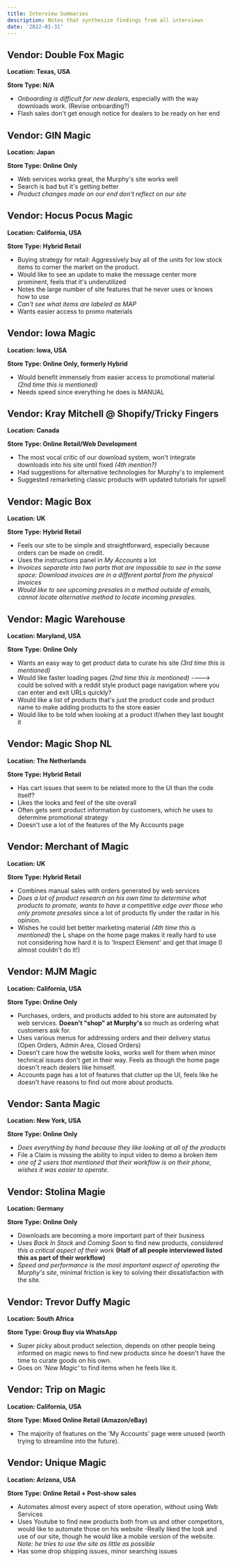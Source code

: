 ```yaml
---
title: Interview Summaries
description: Notes that synthesize findings from all interviews
date: '2022-01-31'
---
```


## Vendor: Double Fox Magic
**Location: Texas, USA**

**Store Type: N/A**

- *Onboarding is difficult for new dealers*, especially with the way downloads work. (Revise onboarding?)
- Flash sales don't get enough notice for dealers to be ready on her end

## Vendor: GIN Magic
**Location: Japan**

**Store Type: Online Only**

- Web services works great, the Murphy's site works well
- Search is bad but it's getting better
- *Product changes made on our end don't reflect on our site*

## Vendor: Hocus Pocus Magic
**Location: California, USA**

**Store Type: Hybrid Retail**

- Buying strategy for retail: Aggressively buy all of the units for low stock items to corner the market on the product.
- Would like to see an update to make the message center more prominent, feels that it's underutilized
- Notes the large number of site features that he never uses or knows how to use
- *Can't see what items are labeled as MAP*
- Wants easier access to promo materials

## Vendor: Iowa Magic
**Location: Iowa, USA**

**Store Type: Online Only, formerly Hybrid**

- Would benefit immensely from easier access to promotional material *(2nd time this is mentioned)*
- Needs speed since everything he does is MANUAL

## Vendor: Kray Mitchell @ Shopify/Tricky Fingers
**Location: Canada**

**Store Type: Online Retail/Web Development**

- The most vocal critic of our download system, won't integrate downloads into his site until fixed *(4th mention?)*
- Had suggestions for alternative technologies for Murphy's to implement
- Suggested remarketing classic products with updated tutorials for upsell

## Vendor: Magic Box
**Location: UK**

**Store Type: Hybrid Retail**

- Feels our site to be simple and straightforward, especially because orders can be made on credit.
- Uses the instructions panel in *My Accounts* a lot
- *Invoices separate into two parts that are impossible to see in the same space: Download invoices are in a different portal from the physical invoices*
- *Would like to see upcoming presales in a method outside of emails, cannot locate alternative method to locate incoming presales.*

## Vendor: Magic Warehouse
**Location: Maryland, USA**

**Store Type: Online Only**

- Wants an easy way to get product data to curate his site *(3rd time this is mentioned)*
- Would like faster loading pages *(2nd time this is mentioned)* ----> could be solved with a reddit style product page navigation where you can enter and exit URLs quickly?
- Would like a list of products that's just the product code and product name to make adding products to the store easier
- Would like to be told when looking at a product if/when they last bought it

## Vendor: Magic Shop NL
**Location: The Netherlands**

**Store Type: Hybrid Retail**

- Has cart issues that seem to be related more to the UI than the code itself?
- Likes the looks and feel of the site overall
- Often gets sent product information by customers, which he uses to determine promotional strategy
- Doesn't use a lot of the features of the My Accounts page

## Vendor: Merchant of Magic
**Location: UK**

**Store Type: Hybrid Retail**

- Combines manual sales with orders generated by web services
- *Does a lot of product research on his own time to determine what products to promote, wants to have a competitive edge over those who only promote presales* since a lot of products fly under the radar in his opinion.
- Wishes he could bet better marketing material *(4th time this is mentioned)* the L shape on the home page makes it really hard to use not considering how hard it is to 'Inspect Element' and get that image (I almost couldn't do it!)

## Vendor: MJM Magic
**Location: California, USA**

**Store Type: Online Only**

- Purchases, orders, and products added to his store are automated by web services. **Doesn't "shop" at Murphy's** so much as ordering what customers ask for.
- Uses various menus for addressing orders and their delivery status (Open Orders, Admin Area, Closed Orders)
- Doesn't care how the website looks, works well for them when minor technical issues don't get in their way. Feels as though the home page doesn't reach dealers like himself.
- Accounts page has a lot of features that clutter up the UI, feels like he doesn't have reasons to find out more about products.

## Vendor: Santa Magic
**Location: New York, USA**

**Store Type: Online Only**

- *Does everything by hand because they like looking at all of the products*
- File a Claim is missing the ability to input video to demo a broken item
- *one of 2 users that mentioned that their workflow is on their phone, wishes it was easier to operate.*

## Vendor: Stolina Magie
**Location: Germany**

**Store Type: Online Only**

- Downloads are becoming a more important part of their business
- Uses *Back In Stock* and *Coming Soon* to find new products, *considered this a critical aspect of their work* **(Half of all people interviewed listed this as part of their workflow)**
- *Speed and performance is the most important aspect of operating the Murphy's site*, minimal friction is key to solving their dissatisfaction with the site.

## Vendor: Trevor Duffy Magic
**Location: South Africa**

**Store Type: Group Buy via WhatsApp**

- Super picky about product selection, depends on other people being informed on magic news to find new products since he doesn't have the time to curate goods on his own.
- Goes on *'New Magic'* to find items when he feels like it.

## Vendor: Trip on Magic
**Location: California, USA**

**Store Type: Mixed Online Retail (Amazon/eBay)**

- The majority of features on the 'My Accounts' page were unused (worth trying to streamline into the future).

## Vendor: Unique Magic
**Location: Arizona, USA**

**Store Type: Online Retail + Post-show sales**

- Automates almost every aspect of store operation, without using Web Services
- Uses Youtube to find new products both from us and other competitors, would like to automate those on his website
-Really liked the look and use of our site, though he would like a mobile version of the website. *Note: he tries to use the site as little as possible*
- Has some drop shipping issues, minor searching issues





